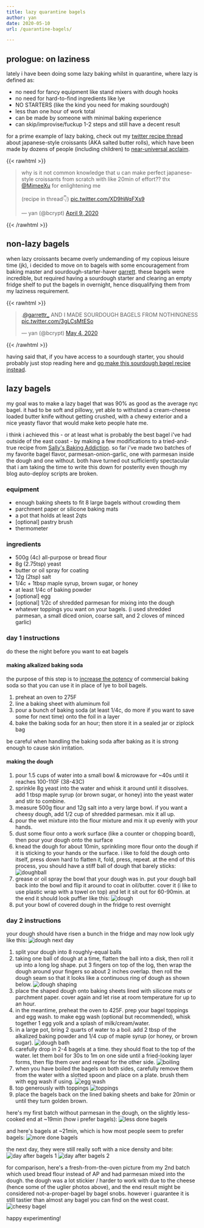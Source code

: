 ```yaml
---
title: lazy quarantine bagels
author: yan
date: 2020-05-10
url: /quarantine-bagels/

---
```


## prologue: on laziness

lately i have been doing some lazy baking whilst in quarantine, where lazy is
defined as:

* no need for fancy equipment like stand mixers with dough hooks
* no need for hard-to-find ingredients like lye
* NO STARTERS (like the kind you need for making sourdough)
* less than one hour of work total
* can be made by someone with minimal baking experience
* can skip/improvise/fuckup 1-2 steps and still have a decent result

for a prime example of lazy baking, check out my [twitter recipe
thread](https://twitter.com/bcrypt/status/1248342621790949376) about
japanese-style croissants (AKA salted butter rolls), which have been made by
dozens of people (including children) to [near-universal
acclaim](https://www.instagram.com/p/CAA9Q_GpZBH/).

{{< rawhtml >}}
<blockquote class="twitter-tweet"><p lang="en" dir="ltr">why is it not common
knowledge that u can make perfect japanese-style croissants from scratch with
like 20min of effort?? thx <a
href="https://twitter.com/MimeeXu?ref_src=twsrc%5Etfw">@MimeeXu</a> for
enlightening me<br><br>(recipe in thread👇) <a
href="https://t.co/XD9hWqFXs9">pic.twitter.com/XD9hWqFXs9</a></p>&mdash; yan
(@bcrypt) <a
href="https://twitter.com/bcrypt/status/1248341610150019072?ref_src=twsrc%5Etfw">April
9, 2020</a></blockquote> <script async
src="https://platform.twitter.com/widgets.js" charset="utf-8"></script>
{{< /rawhtml >}}

## non-lazy bagels

when lazy croissants became overly undemanding of my copious leisure time
(jk), i decided to move on to bagels with some
encouragement from baking master and sourdough-starter-haver
[garrett](https://twitter.com/garrettr_/status/1257401082235490306). these bagels were incredible, but required having a sourdough starter and
clearing an empty fridge shelf to put the bagels in overnight, hence
disqualifying them from my laziness requirement.

{{< rawhtml >}}
<blockquote class="twitter-tweet"><p lang="en" dir="ltr">.<a
href="https://twitter.com/garrettr_?ref_src=twsrc%5Etfw">@garrettr_</a> AND
I MADE SOURDOUGH BAGELS FROM NOTHINGNESS <a
href="https://t.co/3gLCsMtESo">pic.twitter.com/3gLCsMtESo</a></p>&mdash; yan
(@bcrypt) <a
href="https://twitter.com/bcrypt/status/1257397078973648898?ref_src=twsrc%5Etfw">May
4, 2020</a></blockquote> <script async
src="https://platform.twitter.com/widgets.js" charset="utf-8"></script>
{{< /rawhtml >}}

having said that, if you have access to a sourdough starter, you should
probably just stop reading here and [go make this sourdough bagel recipe
instead](https://www.baked-theblog.com/new-york-style-sourdough-bagels-with-roasted-garlic-labneh/).

## lazy bagels

my goal was to make a lazy bagel that was 90% as good as the average nyc bagel. it had to be soft and pillowy, yet able to withstand a cream-cheese loaded butter knife without getting crushed, with a chewy exterior and a nice yeasty flavor that would make keto people hate me.

i think i achieved this - or at least what is probably the best bagel i've had
outside of the east coast - by making a few modifications to
a tried-and-true recipe from [Sally's Baking
Addiction](https://sallysbakingaddiction.com/homemade-bagels/). so far i've
made two batches of my favorite bagel flavor, parmesan-onion-garlic, one
with parmesan inside the dough and one without. both have turned out
sufficiently spectacular that i am taking the time to write this down for
posterity even though my blog auto-deploy scripts are broken.

### equipment

* enough baking sheets to fit 8 large bagels without crowding them
* parchment paper or silicone baking mats
* a pot that holds at least 2qts
* [optional] pastry brush
* thermometer

### ingredients

* 500g (4c) all-purpose or bread flour
* 8g (2.75tsp) yeast
* butter or oil spray for coating
* 12g (2tsp) salt
* 1/4c + 1tbsp maple syrup, brown sugar, or honey
* at least 1/4c of baking powder
* [optional] egg
* [optional] 1/2c of shredded parmesan for mixing into the dough
* whatever toppings you want on your bagels. (i used shredded parmesan, a small
  diced onion, coarse salt, and 2 cloves of minced garlic)

### day 1 instructions

do these the night before you want to eat bagels

#### making alkalized baking soda

the purpose of this step is to [increase the
potency](https://www.thekitchn.com/expert-bagel-maker-confirms-you-dont-need-lye-to-make-a-good-bagel-maker-tour-203288) of commercial baking soda
so that you can use it in place of lye to boil bagels.

1. preheat an oven to 275F
2. line a baking sheet with aluminum foil
3. pour a bunch of baking soda (at least 1/4c, do more if you want to save some
   for next time) onto the foil in a layer
4. bake the baking soda for an hour; then store it in a sealed jar or ziplock
   bag

be careful when handling the baking soda after baking as it is strong enough to
cause skin irritation.

#### making the dough

1. pour 1.5 cups of water into a small bowl &  microwave for ~40s until it reaches 100-110F (38-43C)
2. sprinkle 8g yeast into the water and whisk it around until it dissolves.
add 1 tbsp maple syrup (or brown sugar, or honey) into the yeast water and stir
to combine.
3. measure 500g flour and 12g salt into a very large bowl. if you want a cheesy
   dough, add 1/2 cup of shredded parmesan. mix it all up.
4. pour the wet mixture into the flour mixture and mix it up evenly with your
   hands.
5. dust some flour onto a work surface (like a counter or chopping board), then
   pour your dough onto the surface
6. knead the dough for about 10min, sprinkling more flour onto the dough if it
   is sticking to your hands or the surface. i like to fold the dough onto itself,
   press down hard to flatten it, fold, press, repeat. at the end of this
   process, you should have a stiff ball of dough that barely sticks:
![doughball](https://user-images.githubusercontent.com/549654/81510470-bd941580-92c6-11ea-943a-d0770d91e20c.jpg
"dough ball")
7. grease or oil spray the bowl that your dough was in. put your dough ball
   back into the bowl and flip it around to coat in oil/butter. cover it (i
   like to use plastic wrap with a towel on top) and
   let it sit out for 60-90min. at the end it should look puffier like this:
![dough](https://user-images.githubusercontent.com/549654/81510464-b40aad80-92c6-11ea-938f-7134501d83db.jpg
"dough")
8. put your bowl of covered dough in the fridge to rest overnight

### day 2 instructions

your dough should have risen a bunch in the fridge and may now look ugly like
this:
![dough next
day](https://user-images.githubusercontent.com/549654/81510458-aa814580-92c6-11ea-8352-5db7d7f0df1f.jpg
"dough next day")

1. split your dough into 8 roughly-equal balls
2. taking one ball of dough at a time, flatten the ball into a disk, then roll
   it up into a long log shape. put 3 fingers on top of the log, then wrap the
   dough around your fingers so about 2 inches overlap. then roll the dough
   seam so that it looks like a continuous ring of dough as shown below.
![dough
shaping](https://www.baked-theblog.com/wp-content/uploads/2018/12/My-Post-1024x683.jpg
"dough shaping")
3. place the shaped dough onto baking sheets lined with silicone mats or
   parchment paper. cover again and let rise at room temperature for up to an
   hour.
4. in the meantime, preheat the oven to 425F. prep your bagel toppings and
   egg wash. to make egg wash (optional but recommended), whisk together 1 egg
   yolk and a splash of milk/cream/water.
5. in a large pot, bring 2 quarts of water to a boil. add 2 tbsp of the
   alkalized baking powder and 1/4 cup of maple syrup (or honey, or brown sugar).
![dough
bath](https://user-images.githubusercontent.com/549654/81510450-9b01fc80-92c6-11ea-8d50-6a0e4b18e3de.jpg
"dough bath")
6. carefully drop in 2-4 bagels at a time. they should float to the top of the water. let
   them boil for 30s to 1m on one side until a fried-looking layer forms, then
   flip them over and repeat for the other side.
![boiling](https://user-images.githubusercontent.com/549654/81510448-98070c00-92c6-11ea-9ba2-68bc62c3ff89.jpg "boiling")
7. when you have boiled the bagels on both sides, carefully remove them from
   the water with a slotted spoon and place on a plate. brush them with egg
   wash if using.
![egg
wash](https://user-images.githubusercontent.com/549654/81510442-90dffe00-92c6-11ea-992d-0f9f584c766c.jpg
"egg wash")
8. top generously with toppings
![toppings](https://user-images.githubusercontent.com/549654/81510509-04820b00-92c7-11ea-86b0-bb7efbfa0068.jpg
"toppings")
9. place the bagels back on the lined baking sheets and bake for 20min or until
   they turn golden brown.

here's my first batch without parmesan in the dough, on the slightly
less-cooked end at ~19min (how i prefer bagels):
![less done
bagels](https://user-images.githubusercontent.com/549654/81510479-c8e74100-92c6-11ea-9895-ed169d7dc127.jpg "less done bagels")

and here's bagels at ~21min, which is how most people seem to prefer bagels:
![more done
bagels](https://user-images.githubusercontent.com/549654/81510499-e9170000-92c6-11ea-996c-ee2dfbb281cf.jpg "more done bagels")

the next day, they were still really soft with a nice density and bite:
![day after bagels
1](https://user-images.githubusercontent.com/549654/81510474-c08f0600-92c6-11ea-9b41-b129e20fdd14.jpg
"day after bagels 1")
![day after bagels
2](https://user-images.githubusercontent.com/549654/81510472-bf5dd900-92c6-11ea-9843-d79fd898c092.jpg
"day after bagels 2")

for comparison, here's a fresh-from-the-oven picture from my 2nd batch which used bread flour instead of AP and had parmesan mixed into the dough. the
dough was a lot stickier / harder to work with due to the cheese (hence some of the uglier photos
above), and the end
result might be considered not-a-proper-bagel by bagel snobs. however
i guarantee it is still tastier than almost any bagel you can find on the west
coast.
![cheesy
bagel](https://user-images.githubusercontent.com/549654/81510438-87569600-92c6-11ea-822f-d887ce503968.jpg "cheesy bagel")

happy experimenting!
